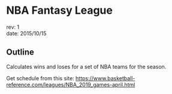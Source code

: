 NBA Fantasy League
================================
rev: 1  
date: 2015/10/15


Outline
-------

Calculates wins and loses for a set of NBA teams for the season.

Get schedule from this site:
https://www.basketball-reference.com/leagues/NBA_2019_games-april.html
